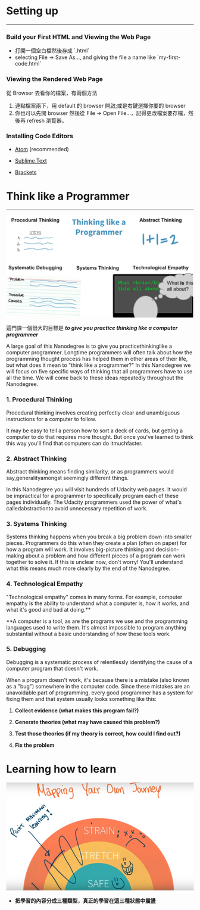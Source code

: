 # Setting up

---

### Build your First HTML and Viewing the Web Page

* 打開一個空白檔然後存成 \`.html\`
* selecting File → Save As…, and giving the file a name like \`my-first-code.html\`

### **Viewing the Rendered Web Page**

從 Browser 去看你的檔案，有兩個方法

1. 連點檔案兩下，用 default 的 browser 開啟;或是右鍵選擇你要的 browser
2. 你也可以先開 browser 然後從 File → Open File…，記得更改檔案要存檔，然後再 refresh 瀏覽器。

### Installing Code Editors

* [Atom](https://atom.io/%29)  \(recommended\)

* [Sublime Text](https://www.sublimetext.com/)

* [Brackets](http://brackets.io/?lang=en)

## 

# Think like a Programmer

---

![](/assets/welcomeToNano_1.png)


這門課一個很大的目標是 _**to give you practice thinking like a computer programmer**_

A large goal of this Nanodegree is to give you practicethinkinglike a computer programmer. Longtime programmers will often talk about how the programming thought process has helped them in other areas of their life, but what does it mean to "think like a programmer?" In this Nanodegree we will focus on five specific ways of thinking that all programmers have to use all the time. We will come back to these ideas repeatedly throughout the Nanodegree.

### **1. Procedural Thinking**

Procedural thinking involves creating perfectly clear and unambiguous instructions for a computer to follow.

It may be easy to tell a person how to sort a deck of cards, but getting a computer to do that requires more thought. But once you've learned to think this way you'll find that computers can do itmuchfaster.

### **2. Abstract Thinking**

Abstract thinking means finding similarity, or as programmers would say,generalityamongst seemingly different things.

In this Nanodegree you will visit hundreds of Udacity web pages. It would be impractical for a programmer to specifically program each of these pages individually. The Udacity programmers used the power of what's calledabstractionto avoid unnecessary repetition of work.

### **3. Systems Thinking**

Systems thinking happens when you break a big problem down into smaller pieces. Programmers do this when they create a plan \(often on paper\) for how a program will work. It involves big-picture thinking and decision-making about a problem and how different pieces of a program can work together to solve it. If this is unclear now, don't worry! You'll understand what this means much more clearly by the end of the Nanodegree.

### **4. Technological Empathy**

"Technological empathy" comes in many forms. For example, computer empathy is the ability to understand what a computer is, how it works, and what it's good and bad at doing.**

**A computer is a tool, as are the programs we use and the programming languages used to write them. It's almost impossible to program anything substantial without a basic understanding of how these tools work.

### **5. Debugging**

Debugging is a systematic process of relentlessly identifying the cause of a computer program that doesn't work.

When a program doesn't work, it's because there is a mistake \(also known as a "bug"\) somewhere in the computer code. Since these mistakes are an unavoidable part of programming, every good programmer has a system for fixing them and that system usually looks something like this:

1. **Collect evidence \(what makes this program fail?\)**

2. **Generate theories \(what may have caused this problem?\)**

3. **Test those theories \(if my theory is correct, how could I find out?\)**

4. **Fix the problem**

# **Learning how to learn**

![](/assets/welcomeToNano_2.png)

* **把學習的內容分成三種類型，真正的學習在這三種狀態中震盪**



